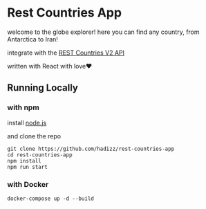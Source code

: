 # Rest Countries App
welcome to the globe explorer! here you can find any country, from Antarctica to Iran!

integrate with the [REST Countries V2 API](https://restcountries.com/#api-endpoints-v2)

written with React with love❤️

## Running Locally

### with npm

install [node.js](http://nodejs.org/)

and clone the repo
```
git clone https://github.com/hadizz/rest-countries-app
cd rest-countries-app
npm install
npm run start
```

### with Docker

```
docker-compose up -d --build
```
